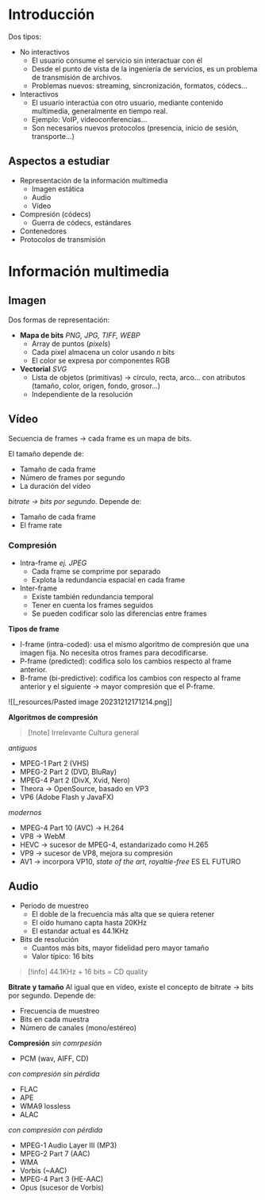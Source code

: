 # Introducción
Dos tipos:
- No interactivos
	- El usuario consume el servicio sin interactuar con él
	- Desde el punto de vista de la ingeniería de servicios, es un problema de transmisión de archivos.
	- Problemas nuevos: streaming, sincronización, formatos, códecs...
- Interactivos
	- El usuario interactúa con otro usuario, mediante contenido multimedia, generalmente en tiempo real.
	- Ejemplo: VoIP, videoconferencias...
	- Son necesarios nuevos protocolos (presencia, inicio de sesión, transporte...)

## Aspectos a estudiar
- Representación de la información multimedia
	- Imagen estática
	- Audio
	- Vídeo
- Compresión (códecs)
	- Guerra de códecs, estándares
- Contenedores
- Protocolos de transmisión

# Información multimedia
## Imagen
Dos formas de representación:
- **Mapa de bits** *PNG, JPG, TIFF, WEBP*
	- Array de puntos (*pixels*)
	- Cada pixel almacena un color usando *n* bits
	- El color se expresa por componentes RGB
- **Vectorial** *SVG*
	- Lista de objetos (primitivas) → círculo, recta, arco... con atributos (tamaño, color, origen, fondo, grosor...)
	- Independiente de la resolución

## Vídeo
Secuencia de frames → cada frame es un mapa de bits.

El tamaño depende de: 
- Tamaño de cada frame
- Número de frames por segundo
- La duración del vídeo

*bitrate → bits por segundo*. Depende de:
- Tamaño de cada frame
- El frame rate

### Compresión
- Intra-frame *ej. JPEG*
	- Cada frame se comprime por separado
	- Explota la redundancia espacial en cada frame
- Inter-frame
	- Existe también redundancia temporal
	- Tener en cuenta los frames seguidos
	- Se pueden codificar solo las diferencias entre frames

**Tipos de frame**
- I-frame (intra-coded): usa el mismo algoritmo de compresión que una imagen fija. No necesita otros frames para decodificarse.
- P-frame (predicted): codifica solo los cambios respecto al frame anterior.
- B-frame (bi-predictive): codifica los cambios con respecto al frame anterior y el siguiente → mayor compresión que el P-frame.

![[_resources/Pasted image 20231212171214.png]]

**Algoritmos de compresión**
> [!note] Irrelevante
> Cultura general

*antiguos*
- MPEG-1 Part 2 (VHS)
- MPEG-2 Part 2 (DVD, BluRay)
- MPEG-4 Part 2 (DivX, Xvid, Nero)
- Theora → OpenSource, basado en VP3
- VP6 (Adobe Flash y JavaFX)

*modernos*
- MPEG-4 Part 10 (AVC) → H.264
- VP8 → WebM
- HEVC → sucesor de MPEG-4, estandarizado como H.265
- VP9 → sucesor de VP8, mejora su compresión
- AV1 → incorpora VP10, *state of the art, royaltie-free* ES EL FUTURO 

## Audio
- Periodo de muestreo
	- El doble de la frecuencia más alta que se quiera retener
	- El oído humano capta hasta 20KHz
	- El estandar actual es 44.1KHz
- Bits de resolución
	- Cuantos más bits, mayor fidelidad pero mayor tamaño
	- Valor típico: 16 bits

> [!info] 44.1KHz + 16 bits = CD quality

**Bitrate y tamaño**
Al igual que en vídeo, existe el concepto de bitrate → bits por segundo.
Depende de:
- Frecuencia de muestreo
- Bits en cada muestra
- Número de canales (mono/estéreo)

**Compresión**
*sin comrpesión*
- PCM (wav, AIFF, CD)

*con compresión sin pérdida*
- FLAC
- APE
- WMA9 lossless
- ALAC

*con compresión con pérdida*
- MPEG-1 Audio Layer III (MP3)
- MPEG-2 Part 7 (AAC)
- WMA
- Vorbis (~AAC)
- MPEG-4 Part 3 (HE-AAC)
- Opus (sucesor de Vorbis)